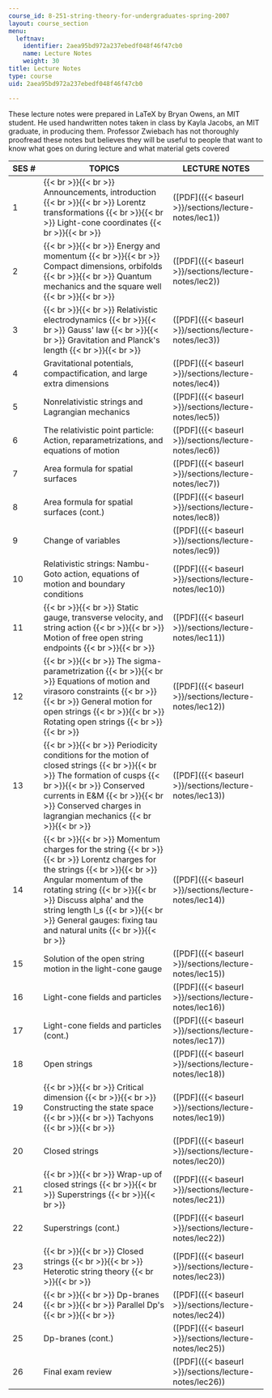 ```yaml
---
course_id: 8-251-string-theory-for-undergraduates-spring-2007
layout: course_section
menu:
  leftnav:
    identifier: 2aea95bd972a237ebedf048f46f47cb0
    name: Lecture Notes
    weight: 30
title: Lecture Notes
type: course
uid: 2aea95bd972a237ebedf048f46f47cb0

---
```


These lecture notes were prepared in LaTeX by Bryan Owens, an MIT student. He used handwritten notes taken in class by Kayla Jacobs, an MIT graduate, in producing them. Professor Zwiebach has not thoroughly proofread these notes but believes they will be useful to people that want to know what goes on during lecture and what material gets covered

| SES # | TOPICS | LECTURE NOTES |
| --- | --- | --- |
| 1 |  {{< br >}}{{< br >}} Announcements, introduction {{< br >}}{{< br >}} Lorentz transformations {{< br >}}{{< br >}} Light-cone coordinates {{< br >}}{{< br >}}  | ([PDF]({{< baseurl >}}/sections/lecture-notes/lec1)) |
| 2 |  {{< br >}}{{< br >}} Energy and momentum {{< br >}}{{< br >}} Compact dimensions, orbifolds {{< br >}}{{< br >}} Quantum mechanics and the square well {{< br >}}{{< br >}}  | ([PDF]({{< baseurl >}}/sections/lecture-notes/lec2)) |
| 3 |  {{< br >}}{{< br >}} Relativistic electrodynamics {{< br >}}{{< br >}} Gauss' law {{< br >}}{{< br >}} Gravitation and Planck's length {{< br >}}{{< br >}}  | ([PDF]({{< baseurl >}}/sections/lecture-notes/lec3)) |
| 4 | Gravitational potentials, compactification, and large extra dimensions | ([PDF]({{< baseurl >}}/sections/lecture-notes/lec4)) |
| 5 | Nonrelativistic strings and Lagrangian mechanics | ([PDF]({{< baseurl >}}/sections/lecture-notes/lec5)) |
| 6 | The relativistic point particle: Action, reparametrizations, and equations of motion | ([PDF]({{< baseurl >}}/sections/lecture-notes/lec6)) |
| 7 | Area formula for spatial surfaces | ([PDF]({{< baseurl >}}/sections/lecture-notes/lec7)) |
| 8 | Area formula for spatial surfaces (cont.) | ([PDF]({{< baseurl >}}/sections/lecture-notes/lec8)) |
| 9 | Change of variables | ([PDF]({{< baseurl >}}/sections/lecture-notes/lec9)) |
| 10 | Relativistic strings: Nambu-Goto action, equations of motion and boundary conditions | ([PDF]({{< baseurl >}}/sections/lecture-notes/lec10)) |
| 11 |  {{< br >}}{{< br >}} Static gauge, transverse velocity, and string action {{< br >}}{{< br >}} Motion of free open string endpoints {{< br >}}{{< br >}}  | ([PDF]({{< baseurl >}}/sections/lecture-notes/lec11)) |
| 12 |  {{< br >}}{{< br >}} The sigma-parametrization {{< br >}}{{< br >}} Equations of motion and virasoro constraints {{< br >}}{{< br >}} General motion for open strings {{< br >}}{{< br >}} Rotating open strings {{< br >}}{{< br >}}  | ([PDF]({{< baseurl >}}/sections/lecture-notes/lec12)) |
| 13 |  {{< br >}}{{< br >}} Periodicity conditions for the motion of closed strings {{< br >}}{{< br >}} The formation of cusps {{< br >}}{{< br >}} Conserved currents in E&M {{< br >}}{{< br >}} Conserved charges in lagrangian mechanics {{< br >}}{{< br >}}  | ([PDF]({{< baseurl >}}/sections/lecture-notes/lec13)) |
| 14 |  {{< br >}}{{< br >}} Momentum charges for the string {{< br >}}{{< br >}} Lorentz charges for the strings {{< br >}}{{< br >}} Angular momentum of the rotating string {{< br >}}{{< br >}} Discuss alpha' and the string length l\_s {{< br >}}{{< br >}} General gauges: fixing tau and natural units {{< br >}}{{< br >}}  | ([PDF]({{< baseurl >}}/sections/lecture-notes/lec14)) |
| 15 | Solution of the open string motion in the light-cone gauge | ([PDF]({{< baseurl >}}/sections/lecture-notes/lec15)) |
| 16 | Light-cone fields and particles | ([PDF]({{< baseurl >}}/sections/lecture-notes/lec16)) |
| 17 | Light-cone fields and particles (cont.) | ([PDF]({{< baseurl >}}/sections/lecture-notes/lec17)) |
| 18 | Open strings | ([PDF]({{< baseurl >}}/sections/lecture-notes/lec18)) |
| 19 |  {{< br >}}{{< br >}} Critical dimension {{< br >}}{{< br >}} Constructing the state space {{< br >}}{{< br >}} Tachyons {{< br >}}{{< br >}}  | ([PDF]({{< baseurl >}}/sections/lecture-notes/lec19)) |
| 20 | Closed strings | ([PDF]({{< baseurl >}}/sections/lecture-notes/lec20)) |
| 21 |  {{< br >}}{{< br >}} Wrap-up of closed strings {{< br >}}{{< br >}} Superstrings {{< br >}}{{< br >}}  | ([PDF]({{< baseurl >}}/sections/lecture-notes/lec21)) |
| 22 | Superstrings (cont.) | ([PDF]({{< baseurl >}}/sections/lecture-notes/lec22)) |
| 23 |  {{< br >}}{{< br >}} Closed strings {{< br >}}{{< br >}} Heterotic string theory {{< br >}}{{< br >}}  | ([PDF]({{< baseurl >}}/sections/lecture-notes/lec23)) |
| 24 |  {{< br >}}{{< br >}} Dp-branes {{< br >}}{{< br >}} Parallel Dp's {{< br >}}{{< br >}}  | ([PDF]({{< baseurl >}}/sections/lecture-notes/lec24)) |
| 25 | Dp-branes (cont.) | ([PDF]({{< baseurl >}}/sections/lecture-notes/lec25)) |
| 26 | Final exam review | ([PDF]({{< baseurl >}}/sections/lecture-notes/lec26))